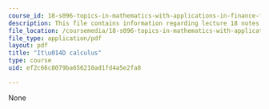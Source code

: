 ```yaml
---
course_id: 18-s096-topics-in-mathematics-with-applications-in-finance-fall-2013
description: This file contains information regarding lecture 18 notes.
file_location: /coursemedia/18-s096-topics-in-mathematics-with-applications-in-finance-fall-2013/ef2c66c8079ba656210ad1fd4a5e2fa8_MIT18_S096F13_lecnote18.pdf
file_type: application/pdf
layout: pdf
title: "It\u014D calculus"
type: course
uid: ef2c66c8079ba656210ad1fd4a5e2fa8

---
```

None